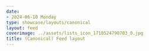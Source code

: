 ```yaml
---
date:
- 2024-06-10 Monday
type: showcase/layouts/canonical
layout: feed
coverimage: ../assets/lists_icon_1710524790703_0.jpg
title: (Canonical) Feed layout
---
```


